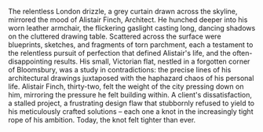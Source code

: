 The relentless London drizzle, a grey curtain drawn across the skyline, mirrored the mood of  Alistair Finch, Architect.  He hunched deeper into his worn leather armchair, the flickering gaslight casting long, dancing shadows on the cluttered drawing table.  Scattered across the surface were blueprints, sketches, and fragments of torn parchment, each a testament to the relentless pursuit of perfection that defined Alistair's life, and the often-disappointing results.  His small, Victorian flat, nestled in a forgotten corner of Bloomsbury, was a study in contradictions: the precise lines of his architectural drawings juxtaposed with the haphazard chaos of his personal life.  Alistair Finch, thirty-two, felt the weight of the city pressing down on him, mirroring the pressure he felt building within.  A client's dissatisfaction, a stalled project, a frustrating design flaw that stubbornly refused to yield to his meticulously crafted solutions – each one a knot in the increasingly tight rope of his ambition. Today, the knot felt tighter than ever.
